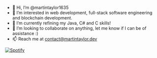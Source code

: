 - 👋 Hi, I’m @martintaylor1635
- 👀 I’m interested in web development, full-stack software engineering and blockchain development.
- 🌱 I’m currently refining my Java, C# and C skills! 
- 💞️ I’m looking to collaborate on anything, let me know if I can be of assistance :)
- 📫 Reach me at contact@martintaylor.dev


[![Spotify](https://novatorem-theta-six.vercel.app/api/spotify)](https://open.spotify.com/user/nkjwggj7lt416mp11sqkot7hp)

